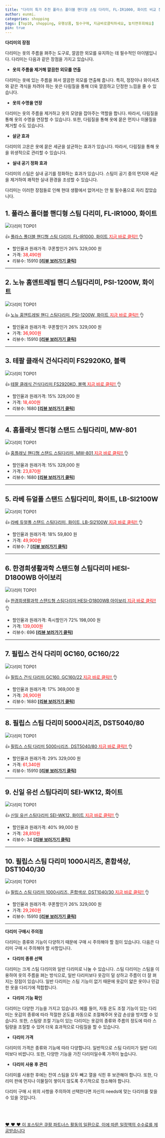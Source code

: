 ```yaml
---
title: "다리미 특가 추천 풀라스 폴더블 핸디형 스팀 다리미, FL-IR1000, 화이트 비교 장점"
author: eunmi.
categories: shopping
tags: [Top10, shopping, 유행상품, 필수구매, 지금바로클릭하세요, 놓치면후회해요]
pin: true
---
```

**다리미의 장점**

다리미는 옷의 주름을 펴주는 도구로, 깔끔한 외모를 유지하는 데 필수적인 아이템입니다. 다리미는 다음과 같은 장점을 가지고 있습니다.

* **옷의 주름을 제거해 깔끔한 외모를 연출**

다리미는 옷에 있는 주름을 펴서 깔끔한 외모를 연출해 줍니다. 특히, 정장이나 와이셔츠와 같은 격식을 차려야 하는 옷은 다림질을 통해 더욱 깔끔하고 단정한 느낌을 줄 수 있습니다.

* **옷의 수명을 연장**

다리미는 옷의 주름을 제거하고 옷의 모양을 잡아주는 역할을 합니다. 따라서, 다림질을 통해 옷의 수명을 연장할 수 있습니다. 또한, 다림질을 통해 옷에 묻은 먼지나 이물질을 제거할 수도 있습니다.

* **살균 효과**

다리미의 고온은 옷에 묻은 세균을 살균하는 효과가 있습니다. 따라서, 다림질을 통해 옷을 위생적으로 관리할 수 있습니다.

* **실내 공기 정화 효과**

다리미의 스팀은 실내 공기를 정화하는 효과가 있습니다. 스팀이 공기 중의 먼지와 세균을 제거하여 쾌적한 실내 환경을 조성할 수 있습니다.

다리미는 이러한 장점들로 인해 현대 생활에서 없어서는 안 될 필수품으로 자리 잡았습니다.

   

## 1. 풀라스 폴더블 핸디형 스팀 다리미, FL-IR1000, 화이트

![다리미 TOP01](https://thumbnail6.coupangcdn.com/thumbnails/remote/230x230ex/image/vendor_inventory/e771/5b72c882e58d91f4e59ba44159cd761064dee1cc63f09d8a023fa856fbca.jpg)


👍 [풀라스 폴더블 핸디형 스팀 다리미, FL-IR1000, 화이트 <font color=red> 지금 바로 클릭!! </font> ](https://link.coupang.com/re/AFFSDP?lptag=AF3617701&subid=GithubCoopas&pageKey=6723836766&traceid=V0-153&itemId=15644742648&vendorItemId=83139982036) 👌 


- 할인율과 원래가격: 쿠폰할인가 26%  329,000   원
- 가격: <span style='color:red'>38,490원</span>
- 리뷰수: 15910  [**[리뷰 보러가기 클릭]**](https://link.coupang.com/re/AFFSDP?lptag=AF3617701&subid=GithubCoopas&pageKey=6723836766&traceid=V0-153&itemId=15644742648&vendorItemId=83139982036)

---


   

## 2. 노뉴 홈앤트레빌 핸디 스팀다리미, PSI-1200W, 화이트

![다리미 TOP01](https://thumbnail9.coupangcdn.com/thumbnails/remote/230x230ex/image/retail/images/2023/10/12/10/0/4ee37f37-64ce-420c-be33-88870001aab6.jpg)


👍 [노뉴 홈앤트레빌 핸디 스팀다리미, PSI-1200W, 화이트 <font color=red> 지금 바로 클릭!! </font> ](https://link.coupang.com/re/AFFSDP?lptag=AF3617701&subid=GithubCoopas&pageKey=7647792255&traceid=V0-153&itemId=20340563729&vendorItemId=87425391139) 👌 


- 할인율과 원래가격: 쿠폰할인가 26%  329,000   원
- 가격: <span style='color:red'>36,900원</span>
- 리뷰수: 15910  [**[리뷰 보러가기 클릭]**](https://link.coupang.com/re/AFFSDP?lptag=AF3617701&subid=GithubCoopas&pageKey=7647792255&traceid=V0-153&itemId=20340563729&vendorItemId=87425391139)

---


   

## 3. 테팔 클래식 건식다리미 FS2920KO, 블랙

![다리미 TOP01](https://thumbnail6.coupangcdn.com/thumbnails/remote/230x230ex/image/retail/images/2017/04/11/12/5/e1ce432c-774a-4203-ac03-fc3d43165854.jpg)


👍 [테팔 클래식 건식다리미 FS2920KO, 블랙 <font color=red> 지금 바로 클릭!! </font> ](https://link.coupang.com/re/AFFSDP?lptag=AF3617701&subid=GithubCoopas&pageKey=6843605289&traceid=V0-153&itemId=16280454249&vendorItemId=3124938690) 👌 


- 할인율과 원래가격: 15%  329,000   원
- 가격: <span style='color:red'>18,400원</span>
- 리뷰수: 1680  [**[리뷰 보러가기 클릭]**](https://link.coupang.com/re/AFFSDP?lptag=AF3617701&subid=GithubCoopas&pageKey=6843605289&traceid=V0-153&itemId=16280454249&vendorItemId=3124938690)

---


   

## 4. 홈플래닛 핸디형 스탠드 스팀다리미, MW-801

![다리미 TOP01](https://thumbnail6.coupangcdn.com/thumbnails/remote/230x230ex/image/retail/images/1055979437804-e0f401c0-510a-4275-bcc1-50b41e7c039c.jpg)


👍 [홈플래닛 핸디형 스탠드 스팀다리미, MW-801 <font color=red> 지금 바로 클릭!! </font> ](https://link.coupang.com/re/AFFSDP?lptag=AF3617701&subid=GithubCoopas&pageKey=310080038&traceid=V0-153&itemId=977484067&vendorItemId=5392665218) 👌 


- 할인율과 원래가격: 15%  329,000   원
- 가격: <span style='color:red'>23,870원</span>
- 리뷰수: 1680  [**[리뷰 보러가기 클릭]**](https://link.coupang.com/re/AFFSDP?lptag=AF3617701&subid=GithubCoopas&pageKey=310080038&traceid=V0-153&itemId=977484067&vendorItemId=5392665218)

---


   

## 5. 라베 듀얼폴 스탠드 스팀다리미, 화이트, LB-SI2100W

![다리미 TOP01](https://thumbnail6.coupangcdn.com/thumbnails/remote/230x230ex/image/rs_quotation_api/nrl1xhlw/fe8a81f460764b22a0a4b043207e6646.jpg)


👍 [라베 듀얼폴 스탠드 스팀다리미, 화이트, LB-SI2100W <font color=red> 지금 바로 클릭!! </font> ](https://link.coupang.com/re/AFFSDP?lptag=AF3617701&subid=GithubCoopas&pageKey=6552577040&traceid=V0-153&itemId=14634577057&vendorItemId=81876111714) 👌 


- 할인율과 원래가격: 18%  59,800   원
- 가격: <span style='color:red'>49,900원</span>
- 리뷰수: 7  [**[리뷰 보러가기 클릭]**](https://link.coupang.com/re/AFFSDP?lptag=AF3617701&subid=GithubCoopas&pageKey=6552577040&traceid=V0-153&itemId=14634577057&vendorItemId=81876111714)

---


   

## 6. 한경희생활과학 스탠드형 스팀다리미 HESI-D1800WB 아이보리

![다리미 TOP01](https://thumbnail7.coupangcdn.com/thumbnails/remote/230x230ex/image/vendor_inventory/f238/b1e0eaa32ec2fbe91a997214cd1f272fddd4b9398090884f5b40322efe38.png)


👍 [한경희생활과학 스탠드형 스팀다리미 HESI-D1800WB 아이보리 <font color=red> 지금 바로 클릭!! </font> ](https://link.coupang.com/re/AFFSDP?lptag=AF3617701&subid=GithubCoopas&pageKey=7653245072&traceid=V0-153&itemId=20369355403&vendorItemId=87400554072) 👌 


- 할인율과 원래가격: 즉시할인가 72%  198,000   원
- 가격: <span style='color:red'>139,000원</span>
- 리뷰수: 696  [**[리뷰 보러가기 클릭]**](https://link.coupang.com/re/AFFSDP?lptag=AF3617701&subid=GithubCoopas&pageKey=7653245072&traceid=V0-153&itemId=20369355403&vendorItemId=87400554072)

---


   

## 7. 필립스 건식 다리미 GC160, GC160/22

![다리미 TOP01](https://thumbnail6.coupangcdn.com/thumbnails/remote/230x230ex/image/retail/images/1050298822603483-41bc4417-ff14-4327-9c30-e0988f8c1839.jpg)


👍 [필립스 건식 다리미 GC160, GC160/22 <font color=red> 지금 바로 클릭!! </font> ](https://link.coupang.com/re/AFFSDP?lptag=AF3617701&subid=GithubCoopas&pageKey=6487210688&traceid=V0-153&itemId=14226042413&vendorItemId=3006124168) 👌 


- 할인율과 원래가격: 17%  369,000   원
- 가격: <span style='color:red'>26,900원</span>
- 리뷰수: 1680  [**[리뷰 보러가기 클릭]**](https://link.coupang.com/re/AFFSDP?lptag=AF3617701&subid=GithubCoopas&pageKey=6487210688&traceid=V0-153&itemId=14226042413&vendorItemId=3006124168)

---


   

## 8. 필립스 스팀 다리미 5000시리즈, DST5040/80

![다리미 TOP01](https://thumbnail7.coupangcdn.com/thumbnails/remote/230x230ex/image/retail/images/1237187685480880-b707c146-2530-4ebb-a606-652e7bd446d6.jpg)


👍 [필립스 스팀 다리미 5000시리즈, DST5040/80 <font color=red> 지금 바로 클릭!! </font> ](https://link.coupang.com/re/AFFSDP?lptag=AF3617701&subid=GithubCoopas&pageKey=6147250608&traceid=V0-153&itemId=11838814845&vendorItemId=79112171020) 👌 


- 할인율과 원래가격: 29%  329,000   원
- 가격: <span style='color:red'>61,340원</span>
- 리뷰수: 15910  [**[리뷰 보러가기 클릭]**](https://link.coupang.com/re/AFFSDP?lptag=AF3617701&subid=GithubCoopas&pageKey=6147250608&traceid=V0-153&itemId=11838814845&vendorItemId=79112171020)

---


   

## 9. 신일 유선 스팀다리미 SEI-WK12, 화이트

![다리미 TOP01](https://thumbnail7.coupangcdn.com/thumbnails/remote/230x230ex/image/vendor_inventory/e7a0/5127d5de085dd124b9e6154ae3bc95e82ff9e268cd1fb68e3e9cd34a739e.jpg)


👍 [신일 유선 스팀다리미 SEI-WK12, 화이트 <font color=red> 지금 바로 클릭!! </font> ](https://link.coupang.com/re/AFFSDP?lptag=AF3617701&subid=GithubCoopas&pageKey=310353817&traceid=V0-153&itemId=978521979&vendorItemId=87186947411) 👌 


- 할인율과 원래가격: 40%  99,000   원
- 가격: <span style='color:red'>28,810원</span>
- 리뷰수: 34  [**[리뷰 보러가기 클릭]**](https://link.coupang.com/re/AFFSDP?lptag=AF3617701&subid=GithubCoopas&pageKey=310353817&traceid=V0-153&itemId=978521979&vendorItemId=87186947411)

---


   

## 10. 필립스 스팀 다리미 1000시리즈, 혼합색상, DST1040/30

![다리미 TOP01](https://thumbnail10.coupangcdn.com/thumbnails/remote/230x230ex/image/retail/images/2787073572509154-1746db7e-a778-410a-a4d8-a605a2547db3.png)


👍 [필립스 스팀 다리미 1000시리즈, 혼합색상, DST1040/30 <font color=red> 지금 바로 클릭!! </font> ](https://link.coupang.com/re/AFFSDP?lptag=AF3617701&subid=GithubCoopas&pageKey=7351060844&traceid=V0-153&itemId=18916598311&vendorItemId=86043823961) 👌 


- 할인율과 원래가격: 쿠폰할인가 26%  329,000   원
- 가격: <span style='color:red'>29,260원</span>
- 리뷰수: 15910  [**[리뷰 보러가기 클릭]**](https://link.coupang.com/re/AFFSDP?lptag=AF3617701&subid=GithubCoopas&pageKey=7351060844&traceid=V0-153&itemId=18916598311&vendorItemId=86043823961)

---
**다리미 구매시 주의점**

다리미는 종류와 기능이 다양하기 때문에 구매 시 주의해야 할 점이 있습니다. 다음은 다리미 구매 시 주의해야 할 사항입니다.

* **다리미 종류 선택**

다리미는 크게 스팀 다리미와 일반 다리미로 나눌 수 있습니다. 스팀 다리미는 스팀을 이용하여 옷의 주름을 펴는 방식으로, 일반 다리미보다 옷감이 덜 상하고 주름이 더 잘 펴지는 장점이 있습니다. 일반 다리미는 스팀 기능이 없기 때문에 옷감이 얇은 옷이나 민감한 옷을 다리기에 적합합니다.

* **다리미 기능 확인**

다리미는 다양한 기능을 가지고 있습니다. 예를 들어, 자동 온도 조절 기능이 있는 다리미는 옷감의 종류에 따라 적절한 온도를 자동으로 조절해주어 옷감 손상을 방지할 수 있습니다. 또한, 스팀량 조절 기능이 있는 다리미는 옷감의 종류와 주름의 정도에 따라 스팀량을 조절할 수 있어 더욱 효과적으로 다림질을 할 수 있습니다.

* **다리미 가격**

다리미의 가격은 종류와 기능에 따라 다양합니다. 일반적으로 스팀 다리미가 일반 다리미보다 비쌉니다. 또한, 다양한 기능을 가진 다리미일수록 가격이 높습니다.

* **다리미 사용 후 관리**

다리미를 사용한 후에는 잔여 스팀을 모두 빼고 열을 식힌 후 보관해야 합니다. 또한, 다리미 판에 먼지나 이물질이 쌓이지 않도록 주기적으로 청소해야 합니다.

다리미 구매 시 위의 사항을 주의하여 선택한다면 자신의 needs에 맞는 다리미를 찾을 수 있을 것입니다.<br><br><br><br><br> [ ❤ ❤ ❤ 이 포스팅은 쿠팡 파트너스 활동의 일환으로, 이에 따른 일정액의 수수료를 제공받습니다](https://link.coupang.com/a/bcEFyh)